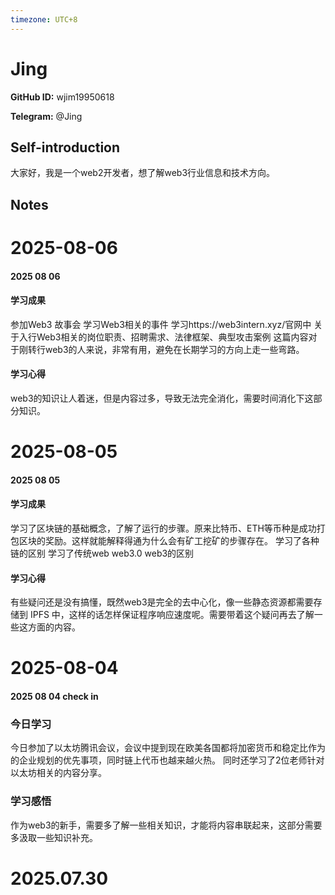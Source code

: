 ```yaml
---
timezone: UTC+8
---
```


# Jing

**GitHub ID:** wjim19950618

**Telegram:** @Jing

## Self-introduction

大家好，我是一个web2开发者，想了解web3行业信息和技术方向。

## Notes

<!-- Content_START -->
# 2025-08-06

#### 2025 08 06

#### 学习成果
参加Web3 故事会 学习Web3相关的事件
学习https://web3intern.xyz/官网中 关于入行Web3相关的岗位职责、招聘需求、法律框架、典型攻击案例
这篇内容对于刚转行web3的人来说，非常有用，避免在长期学习的方向上走一些弯路。

#### 学习心得
web3的知识让人着迷，但是内容过多，导致无法完全消化，需要时间消化下这部分知识。

# 2025-08-05

#### 2025 08 05

#### 学习成果
学习了区块链的基础概念，了解了运行的步骤。原来比特币、ETH等币种是成功打包区块的奖励。这样就能解释得通为什么会有矿工挖矿的步骤存在。
学习了各种链的区别
学习了传统web web3.0 web3的区别

#### 学习心得
有些疑问还是没有搞懂，既然web3是完全的去中心化，像一些静态资源都需要存储到 IPFS 中，这样的话怎样保证程序响应速度呢。需要带着这个疑问再去了解一些这方面的内容。

# 2025-08-04

#### 2025 08 04 check in
### 今日学习
今日参加了以太坊腾讯会议，会议中提到现在欧美各国都将加密货币和稳定比作为的企业规划的优先事项，同时链上代币也越来越火热。
同时还学习了2位老师针对以太坊相关的内容分享。
### 学习感悟
作为web3的新手，需要多了解一些相关知识，才能将内容串联起来，这部分需要多汲取一些知识补充。

# 2025.07.30


<!-- Content_END -->
